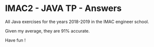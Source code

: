 # IMAC2 - JAVA TP - Answers
All Java exercises for the years 2018-2019 in the IMAC engineer school.

Given my average, they are 91% accurate.

Have fun !
